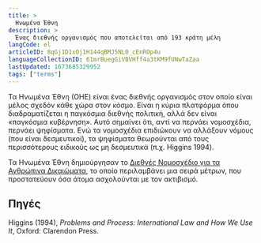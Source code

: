 ```yaml
---
title: >
  Ηνωμένα Έθνη
description: >
  Ένας διεθνής οργανισμός που αποτελείται από 193 κράτη μέλη
langCode: el
articleID: 8qGj1D1xOj1H144qBMJ5NL0_cEnROp4u
languageCollectionID: 61mrBuegGiVBVHff4a3tKM9fUNwTaZaa
lastUpdated: 1673685329952
tags: ["terms"]
---
```


Τα Ηνωμένα Έθνη (ΟΗΕ) είναι ένας διεθνής οργανισμός στον οποίο είναι μέλος σχεδόν κάθε χώρα στον κόσμο. Είναι η κύρια πλατφόρμα όπου διαδραματίζεται η παγκόσμια διεθνής πολιτική, αλλά δεν είναι «παγκόσμια κυβέρνηση». Αυτό σημαίνει ότι, αντί να περνάει νομοσχέδια, περνάει ψηφίσματα. Ενώ τα νομοσχέδια επιδιώκουν να αλλάξουν νόμους (που είναι δεσμευτικοί), τα ψηφίσματα θεωρούνται από τους περισσότερους ειδικούς ως μη δεσμευτικά (π.χ. Higgins 1994).

Τα Ηνωμένα Έθνη δημιούργησαν το [Διεθνές Νομοσχέδιο για τα Ανθρώπινα Δικαιώματα](/el/rights/international-bill-of-human-rights), το οποίο περιλαμβάνει μια σειρά μέτρων, που προστατεύουν όσα άτομα ασχολούνται με τον ακτιβισμό.

## Πηγές

Higgins (1994), _Problems and Process: International Law and How We Use It_, Oxford: Clarendon Press.